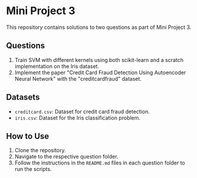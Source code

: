 # Mini Project 3

This repository contains solutions to two questions as part of Mini Project 3.

## Questions

1. Train SVM with different kernels using both scikit-learn and a scratch implementation on the Iris dataset.
2. Implement the paper "Credit Card Fraud Detection Using Autoencoder Neural Network" with the "creditcardfraud" dataset.


## Datasets

- `creditcard.csv`: Dataset for credit card fraud detection.
- `iris.csv`: Dataset for the Iris classification problem.

## How to Use

1. Clone the repository.
2. Navigate to the respective question folder.
3. Follow the instructions in the `README.md` files in each question folder to run the scripts.
